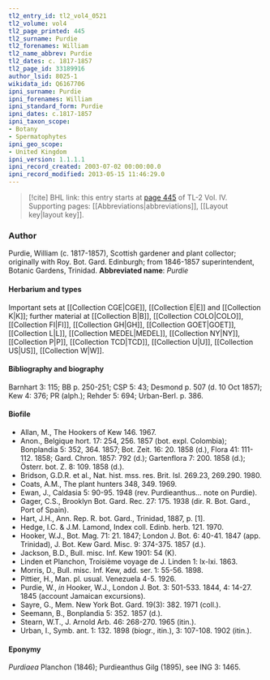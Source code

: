 ```yaml
---
tl2_entry_id: tl2_vol4_0521
tl2_volume: vol4
tl2_page_printed: 445
tl2_surname: Purdie
tl2_forenames: William
tl2_name_abbrev: Purdie
tl2_dates: c. 1817-1857
tl2_page_id: 33189916
author_lsid: 8025-1
wikidata_id: Q6167706
ipni_surname: Purdie
ipni_forenames: William
ipni_standard_form: Purdie
ipni_dates: c.1817-1857
ipni_taxon_scope: 
- Botany
- Spermatophytes
ipni_geo_scope: 
- United Kingdom
ipni_version: 1.1.1.1
ipni_record_created: 2003-07-02 00:00:00.0
ipni_record_modified: 2013-05-15 11:46:29.0
---
```



> [!cite] BHL link: this entry starts at [page 445](https://www.biodiversitylibrary.org/page/33189916) of TL-2 Vol. IV.
> Supporting pages: [[Abbreviations|abbreviations]], [[Layout key|layout key]].

### Author

Purdie, William (c. 1817-1857), Scottish gardener and plant collector; originally with Roy. Bot. Gard. Edinburgh; from 1846-1857 superintendent, Botanic Gardens, Trinidad. 
**Abbreviated name**: *Purdie*

#### Herbarium and types

Important sets at [[Collection CGE|CGE]], [[Collection E|E]] and [[Collection K|K]]; further material at [[Collection B|B]], [[Collection COLO|COLO]], [[Collection FI|FI]], [[Collection GH|GH]], [[Collection GOET|GOET]], [[Collection L|L]], [[Collection MEDEL|MEDEL]], [[Collection NY|NY]], [[Collection P|P]], [[Collection TCD|TCD]], [[Collection U|U]], [[Collection US|US]], [[Collection W|W]].

#### Bibliography and biography

Barnhart 3: 115; BB p. 250-251; CSP 5: 43; Desmond p. 507 (d. 10 Oct 1857); Kew 4: 376; PR (alph.); Rehder 5: 694; Urban-Berl. p. 386.

#### Biofile

- Allan, M., The Hookers of Kew 146. 1967.
- Anon., Belgique hort. 17: 254, 256. 1857 (bot. expl. Colombia); Bonplandia 5: 352, 364. 1857; Bot. Zeit. 16: 20. 1858 (d.), Flora 41: 111-112. 1858; Gard. Chron. 1857: 792 (d.); Gartenflora 7: 200. 1858 (d.); Österr. bot. Z. 8: 109. 1858 (d.).
- Bridson, G.D.R. et al., Nat. hist. mss. res. Brit. Isl. 269.23, 269.290. 1980.
- Coats, A.M., The plant hunters 348, 349. 1969.
- Ewan, J., Caldasia 5: 90-95. 1948 (rev. Purdieanthus... note on Purdie).
- Gager, C.S., Brooklyn Bot. Gard. Rec. 27: 175. 1938 (dir. R. Bot. Gard., Port of Spain).
- Hart, J.H., Ann. Rep. R. bot. Gard., Trinidad, 1887, p. \[1\].
- Hedge, I.C. & J.M. Lamond, Index coll. Edinb. herb. 121. 1970.
- Hooker, W.J., Bot. Mag. 71: 21. 1847; London J. Bot. 6: 40-41. 1847 (app. Trinidad), J. Bot. Kew Gard. Misc. 9: 374-375. 1857 (d.).
- Jackson, B.D., Bull. misc. Inf. Kew 1901: 54 (K).
- Linden et Planchon, Troisième voyage de J. Linden 1: lx-lxi. 1863.
- Morris, D., Bull. misc. Inf. Kew, add. ser. 1: 55-56. 1898.
- Pittier, H., Man. pl. usual. Venezuela 4-5. 1926.
- Purdie, W., *in* Hooker, W.J., London J. Bot. 3: 501-533. 1844, 4: 14-27. 1845 (account Jamaican excursions).
- Sayre, G., Mem. New York Bot. Gard. 19(3): 382. 1971 (coll.).
- Seemann, B., Bonplandia 5: 352. 1857 (d.).
- Stearn, W.T., J. Arnold Arb. 46: 268-270. 1965 (itin.).
- Urban, I., Symb. ant. 1: 132. 1898 (biogr., itin.), 3: 107-108. 1902 (itin.).

#### Eponymy

*Purdiaea* Planchon (1846); Purdieanthus Gilg (1895), see ING 3: 1465.

